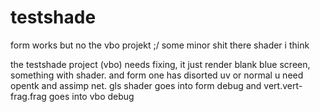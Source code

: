 # testshade
form works but no the vbo projekt ;/ some minor shit there shader i think

the testshade project (vbo) needs fixing, it just render blank blue screen, something with shader. and form one has disorted uv or normal
 u need opentk and assimp net.
  gls shader goes into form debug and vert.vert-frag.frag goes into vbo debug
